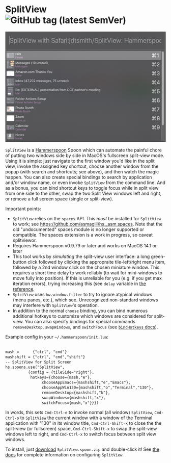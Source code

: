 # SplitView   ![GitHub tag (latest SemVer)](https://img.shields.io/github/tag/jdtsmith/SplitView.svg?label=Version)


![SplitView in Action](https://raw.githubusercontent.com/jdtsmith/SplitView/master/sv.png)

`SplitView` is a [Hammerspoon](https://www.hammerspoon.org) Spoon which can automate the painful chore of putting two windows side by side in MacOS's fullscreen split-view mode.  Using it is simple: just navigate to the first window you'd like in the split view, invoke the assigned key shortcut, choose another window from the popup (with search and shortcuts; see above), and then watch the magic happen. You can also create special bindings to search by application and/or window name, or even invoke `SplitView` from the command line.  And as a bonus, you can bind shortcut keys to toggle focus while in split view from one side to the other, swap the two Split View windows left and right, or remove a full screen space (single or split-view).

Important points:
* `SplitView` relies on the `spaces` API.  This _must_ be installed for `SplitView` to work; see https://github.com/asmagill/hs._asm.spaces.  Note that the old "undocumented" spaces module is no longer supported or compatible. The spaces extension is a work in progress, so caveat splitviewor. 
* Requires Hammerspoon v0.9.79 or later and works on MacOS 14.1 or later
* This tool works by _simulating_ the split-view user interface: a long green-button click followed by clicking the appropraite tile-left/right menu item, followed by a 2nd window click on the chosen miniature window.  This requires a short time delay to work reliably (to wait for mini-windows to move fully into position).  If this is unreliable for you (e.g. if you get max iteration errors), trying increasing this (see `delay` variable in [the reference](http://htmlpreview.github.io/?https://github.com/jdtsmith/SplitView/blob/master/html/SplitView.html).
* `SplitView` uses `hw.window.filter` to try to ignore atypical windows (menu panes, etc.), which see.  Unrecognized non-standard windows may interfere with `SplitView`'s operation.
* In addition to the normal `choose` binding, you can bind numerous additional hotkeys to customize which windows are considered for split-view.  You can also specify bindings for special commands `removeDesktop`, `swapWindows`, and `switchFocus` (see [`bindHotkeys` docs](https://htmlpreview.github.io/?https://github.com/jdtsmith/SplitView/blob/master/html/SplitView.html#bindHotkeys)).

Example config in your `~/.hammerspoon/init.lua`:
```

mash =      {"ctrl", "cmd"}
mashshift = {"ctrl", "cmd","shift"}
-- SplitView for Split Screen 
hs.spoons.use("SplitView",
	      {config = {tileSide="right"},
	       hotkeys={choose={mash,"e"},
	       		chooseAppEmacs={mashshift,"e","Emacs"},
	       		chooseAppWin130={mashshift,"o","Terminal","130"},
	       		removeDesktop={mashshift,"k"},
	       		swapWindows={mashshift,"x"},
	       		switchFocus={mash,"x"}}})
```

In words, this sets `Cmd-Ctrl-e` to invoke normal (all window) `SplitView`, `Cmd-Ctrl-o` to `SplitView` the current window with a window of the Terminal application with "130" in its window title, `Cmd-Ctrl-Shift-k` to close the the split-view (or fullscreen) space, `Cmd-Ctrl-Shift-x` to swap the split-view windows left to right, and `Cmd-Ctrl-x` to switch focus between split view windows.

To install, just [download](https://github.com/jdtsmith/SplitView/releases/latest) `SplitView.spoon.zip` and double-click it!
See [the docs](http://htmlpreview.github.io/?https://github.com/jdtsmith/SplitView/blob/master/html/SplitView.html) for complete information on configuring `SplitView`.
